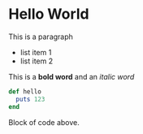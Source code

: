# Hello World

This is a paragraph

* list item 1
* list item 2

This is a __bold word__ and an _italic word_

``` ruby
def hello
  puts 123
end
```

Block of code above.
